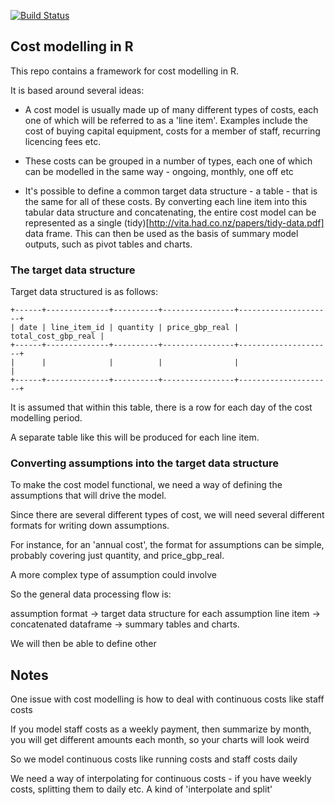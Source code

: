 [![Build Status](https://travis-ci.org/robinl/costmodelr.svg?branch=master)](https://travis-ci.org/robinl/costmodelr)

## Cost modelling in R


This repo contains a framework for cost modelling in R.

It is based around several ideas:

* A cost model is usually made up of many different types of costs, each one of which will be referred to as a 'line item'.  Examples include the cost of buying capital equipment, costs for a member of staff, recurring licencing fees etc.

* These costs can be grouped in a number of types, each one of which can be modelled in the same way  - ongoing, monthly, one off etc

* It's possible to define a common target data structure - a table - that is the same for all of these costs.  By converting each line item into this tabular data structure and concatenating, the entire cost model can be represented as a single (tidy)[http://vita.had.co.nz/papers/tidy-data.pdf] data frame.  This can then be used as the basis of summary model outputs, such as pivot tables and charts.


### The target data structure

Target data structured is as follows:

```
+------+--------------+----------+----------------+---------------------+
| date | line_item_id | quantity | price_gbp_real | total_cost_gbp_real |
+------+--------------+----------+----------------+---------------------+
|      |              |          |                |                     |
+------+--------------+----------+----------------+---------------------+
```

It is assumed that within this table, there is a row for each day of the cost modelling period.

A separate table like this will be produced for each line item.

### Converting assumptions into the target data structure

To make the cost model functional, we need a way of defining the assumptions that will drive the model.

Since there are several different types of cost, we will need several different formats for writing down assumptions.

For instance, for an 'annual cost', the format for assumptions can be simple, probably covering just quantity, and price_gbp_real.

A more complex type of assumption could involve

So the general data processing flow is:

assumption format -> target data structure for each assumption line item -> concatenated dataframe -> summary tables and charts.

We will then be able to define other

## Notes

One issue with cost modelling is how to deal with continuous costs like staff costs

If you model staff costs as a weekly payment, then summarize by month, you will get different amounts each month, so your charts will look weird

So we model continuous costs like running costs and staff costs daily

We need a way of interpolating for continuous costs - if you have weekly costs, splitting them to daily etc.  A kind of 'interpolate and split'
